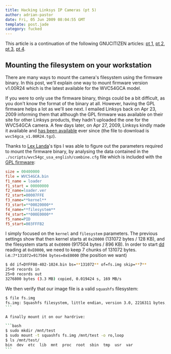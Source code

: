 ```yaml
---
title: Hacking Linksys IP Cameras (pt 5)
author: adrian-pastor
date: Fri, 05 Jun 2009 08:04:55 GMT
template: post.jade
category: fucked
---
```


This article is a continuation of the following GNUCITIZEN articles: [pt 1](/blog/hacking-linksys-ip-cameras-pt-1/), [pt 2](/blog/hacking-linksys-ip-cameras-pt-2/), [pt 3](/blog/hacking-linksys-ip-cameras-pt-3/), [pt 4](/blog/hacking-linksys-ip-cameras-pt-4/).

## Mounting the filesystem on your workstation

There are many ways to mount the camera's filesystem using the firmware binary. In this post, we'll explain one way to mount firmware version v1.00R24 which is the latest available for the WVC54GCA model.

If you were to only use the firmware binary, things could be a bit difficult, as you don't know the format of the binary at all. However, having the GPL firmware helps a lot as we'll see next. I emailed Linksys back on Apr 23, 2009 informing them that although the GPL firmware was available on their site for other Linksys products, they hadn't uploaded the one for the WVC54GCA camera. A few days later, on Apr 27, 2009, Linksys kindly made it available and [has been available](http://www.linksysbycisco.com/US/en/supportgplcode) ever since (the file to download is `wvc54gca_v1.00R24.tgz`).

Thanks to [Lex Landa](http://brooknet.no-ip.com/~lex/)'s tips I was able to figure out the parameters required to mount the firmware binary, by analysing the data contained in the `./scripts/wvc54gc_usa_english/combine.cfg` file which is included with the [GPL firmware](http://downloads.linksysbycisco.com/downloads/wvc54gca_v1.00R24,5.tgz):

```ini
size = 00400000
file = WVC54GCA.bin
f1_name = loader
f1_start = 00000000
f2_name=loader.ver
f2_start=00007FFE
f3_name=**kernel**
f3_start=**00020000**
f4_name=**filesystem**
f4_start=**000E0000**
f5_name=PID
f5_start=003FFFB2
```

I simply focused on the `kernel` and `filesystem` parameters. The previous settings show that then kernel starts at `0x20000` (131072 bytes / 128 KB), and the filesystem starts at `0xE0000` (917504 bytes / 896 KB). In order to start [dd](http://en.wikipedia.org/wiki/Dd_(Unix)) reading at `0xE0000`, we need to keep 7 chunks of 131072 bytes. i.e.:`7*131072=917504 bytes=0xE0000` (the position we want)

```bash
$ dd if=DYFF08-402-1024.bin bs=**131072** of=fs.img skip=**7**
25+0 records in
25+0 records out
3276800 bytes (3.3 MB) copied, 0.019424 s, 169 MB/s
```

We then verify that our image file is a valid `squashfs` filesystem:

````bash
$ file fs.img 
fs.img: Squashfs filesystem, little endian, version 3.0, 2216311 bytes, 475 inodes, blocksize: 65536 bytes, created: Fri Nov  9 03:58:52 2007
```

A finally mount it on our hardrive:

```bash
$ sudo mkdir /mnt/test
$ sudo mount -t squashfs fs.img /mnt/test -o ro,loop
$ ls /mnt/test/
bin  dev  etc  lib  mnt  proc  root  sbin  tmp  usr  var
```
